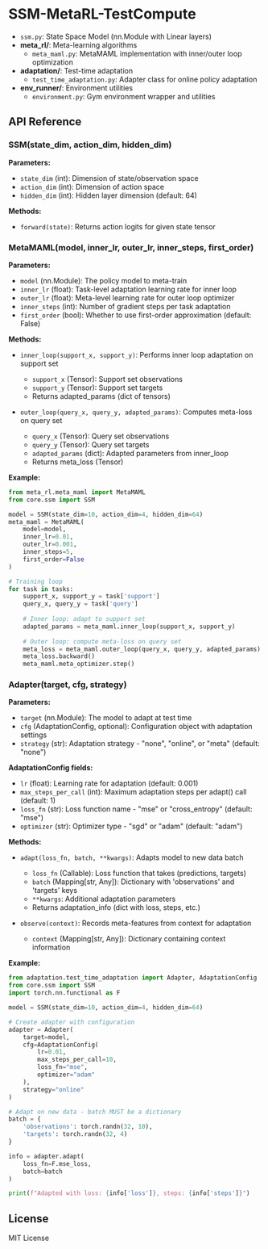 # SSM-MetaRL-TestCompute
  
- `ssm.py`: State Space Model (nn.Module with Linear layers)
- **meta_rl/**: Meta-learning algorithms
  - `meta_maml.py`: MetaMAML implementation with inner/outer loop optimization
- **adaptation/**: Test-time adaptation
  - `test_time_adaptation.py`: Adapter class for online policy adaptation
- **env_runner/**: Environment utilities
  - `environment.py`: Gym environment wrapper and utilities

## API Reference

### SSM(state_dim, action_dim, hidden_dim)

**Parameters:**
- `state_dim` (int): Dimension of state/observation space
- `action_dim` (int): Dimension of action space
- `hidden_dim` (int): Hidden layer dimension (default: 64)

**Methods:**
- `forward(state)`: Returns action logits for given state tensor

### MetaMAML(model, inner_lr, outer_lr, inner_steps, first_order)

**Parameters:**
- `model` (nn.Module): The policy model to meta-train
- `inner_lr` (float): Task-level adaptation learning rate for inner loop
- `outer_lr` (float): Meta-level learning rate for outer loop optimizer
- `inner_steps` (int): Number of gradient steps per task adaptation
- `first_order` (bool): Whether to use first-order approximation (default: False)

**Methods:**
- `inner_loop(support_x, support_y)`: Performs inner loop adaptation on support set
  - `support_x` (Tensor): Support set observations
  - `support_y` (Tensor): Support set targets
  - Returns adapted_params (dict of tensors)
  
- `outer_loop(query_x, query_y, adapted_params)`: Computes meta-loss on query set
  - `query_x` (Tensor): Query set observations
  - `query_y` (Tensor): Query set targets
  - `adapted_params` (dict): Adapted parameters from inner_loop
  - Returns meta_loss (Tensor)

**Example:**
```python
from meta_rl.meta_maml import MetaMAML
from core.ssm import SSM

model = SSM(state_dim=10, action_dim=4, hidden_dim=64)
meta_maml = MetaMAML(
    model=model,
    inner_lr=0.01,
    outer_lr=0.001,
    inner_steps=5,
    first_order=False
)

# Training loop
for task in tasks:
    support_x, support_y = task['support']
    query_x, query_y = task['query']
    
    # Inner loop: adapt to support set
    adapted_params = meta_maml.inner_loop(support_x, support_y)
    
    # Outer loop: compute meta-loss on query set
    meta_loss = meta_maml.outer_loop(query_x, query_y, adapted_params)
    meta_loss.backward()
    meta_maml.meta_optimizer.step()
```

### Adapter(target, cfg, strategy)

**Parameters:**
- `target` (nn.Module): The model to adapt at test time
- `cfg` (AdaptationConfig, optional): Configuration object with adaptation settings
- `strategy` (str): Adaptation strategy - "none", "online", or "meta" (default: "none")

**AdaptationConfig fields:**
- `lr` (float): Learning rate for adaptation (default: 0.001)
- `max_steps_per_call` (int): Maximum adaptation steps per adapt() call (default: 1)
- `loss_fn` (str): Loss function name - "mse" or "cross_entropy" (default: "mse")
- `optimizer` (str): Optimizer type - "sgd" or "adam" (default: "adam")

**Methods:**
- `adapt(loss_fn, batch, **kwargs)`: Adapts model to new data batch
  - `loss_fn` (Callable): Loss function that takes (predictions, targets)
  - `batch` (Mapping[str, Any]): Dictionary with 'observations' and 'targets' keys
  - `**kwargs`: Additional adaptation parameters
  - Returns adaptation_info (dict with loss, steps, etc.)
  
- `observe(context)`: Records meta-features from context for adaptation
  - `context` (Mapping[str, Any]): Dictionary containing context information

**Example:**
```python
from adaptation.test_time_adaptation import Adapter, AdaptationConfig
from core.ssm import SSM
import torch.nn.functional as F

model = SSM(state_dim=10, action_dim=4, hidden_dim=64)

# Create adapter with configuration
adapter = Adapter(
    target=model,
    cfg=AdaptationConfig(
        lr=0.01,
        max_steps_per_call=10,
        loss_fn="mse",
        optimizer="adam"
    ),
    strategy="online"
)

# Adapt on new data - batch MUST be a dictionary
batch = {
    'observations': torch.randn(32, 10),
    'targets': torch.randn(32, 4)
}

info = adapter.adapt(
    loss_fn=F.mse_loss,
    batch=batch
)

print(f"Adapted with loss: {info['loss']}, steps: {info['steps']}")
```

## License

MIT License
